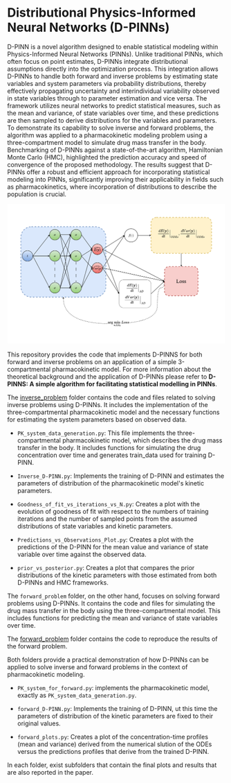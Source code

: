 # Distributional Physics-Informed Neural Networks (D-PINNs)

D-PINN is a novel algorithm designed to enable statistical modeling within Physics-Informed Neural Networks (PINNs). Unlike traditional PINNs, which often focus on point estimates, D-PINNs integrate distributional assumptions directly into the optimization process. This integration allows D-PINNs to handle both forward and inverse problems by estimating state variables and system parameters via probability distributions, thereby effectively propagating uncertainty and interindividual variability observed in state variables through to parameter estimation and vice versa. The framework utilizes neural networks to predict statistical measures, such as the mean and variance, of state variables over time, and these predictions are then sampled to derive distributions for the variables and parameters. To demonstrate its capability to solve inverse and forward problems, the algorithm was applied to a pharmacokinetic modeling problem using a three-compartment model to simulate drug mass transfer in the body. Benchmarking of D-PINNs against a state-of-the-art algorithm, Hamiltonian Monte Carlo (HMC), highlighted the prediction accuracy and speed of convergence of the proposed methodology. The results suggest that D-PINNs offer a robust and efficient approach for incorporating statistical modeling into PINNs, significantly improving their applicability in fields such as pharmacokinetics, where incorporation of distributions to describe the population is crucial.

![D-PINNs Diagram](D-PINNs_schematic.png)

This repository provides the code that implements D-PINNS for both forward and inverse problems on an application of a simple 3-compartmental pharmacokinetic model. For more information about the theoretical background and the application of D-PINNs please refer to **D-PINNS: A simple algorithm for facilitating statistical modelling in PINNs**.


The [inverse_problem](inverse_problem)
folder contains the code and files related to solving inverse problems using D-PINNs. It includes the implementation of the three-compartmental pharmacokinetic model and the necessary functions for estimating the system parameters based on observed data. 

- `PK_system_data_generation.py`: This file implements the three-compartmental pharmacokinetic model, which describes the drug mass transfer in the body. It includes functions for simulating the drug concentration over time and generates train_data used for training D-PINN.

- `Inverse_D-PINN.py`: Implements the training of D-PINN and estimates the parameters of distribution of the pharmacokinetic model's kinetic parameters.

- `Goodness_of_fit_vs_iterations_vs_N.py`: Creates a plot with the evolution of goodness of fit with respect to the numbers of training iterations and the number of sampled points from the assumed distributions of state variables and kinetic parameters.

- `Predictions_vs_Observations_Plot.py`: Creates a plot with the predictions of the D-PINN for the mean value and variance of state variable over time against the observed data.

- `prior_vs_posterior.py`: Creates a plot that compares the prior distributions of the kinetic parameters with those estimated from both D-PINNs and HMC frameworks.

The `forward_problem` folder, on the other hand, focuses on solving forward problems using D-PINNs. It contains the code and files for simulating the drug mass transfer in the body using the three-compartmental model. This includes functions for predicting the mean and variance of state variables over time.

The [forward_problem](forward_problem) folder contains the code to reproduce the results of the forward problem.

Both folders provide a practical demonstration of how D-PINNs can be applied to solve inverse and forward problems in the context of pharmacokinetic modeling.

- `PK_system_for_forward.py`: implements the pharmacokinetic model, exactly as `PK_system_data_generation.py`.

- `forward_D-PINN.py`: Implements the training of D-PINN, ut this time the parameters of distribution of the kinetic parameters are fixed to their original values.

- `forward_plots.py`: Creates a plot of the concentration-time profiles (mean and variance) derived from the numerical slution of the ODEs versus the predictions profiles that derive from the trained D-PINN.

In each folder, exist subfolders that contain the final plots and results that are also reported in the paper.


